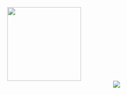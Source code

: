 <div align="left">
<span>  </span>
<img height="170px" src="https://github-readme-stats.vercel.app/api?username=wkq91" /><span>  </span>
<span>  </span>
</div>

<div align="center">
    <img src="https://activity-graph.herokuapp.com/graph?username=Achuan-2&theme=minimal" />
</div>

